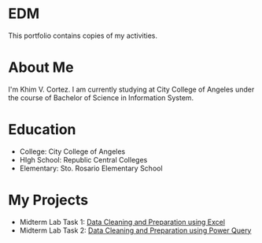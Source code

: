 # EDM
This portfolio contains copies of my activities.
# About Me
I'm Khim V. Cortez. I am currently studying at City College of Angeles under the course of Bachelor of Science in Information System.
# Education
- College: City College of Angeles
- HIgh School: Republic Central Colleges
- Elementary: Sto. Rosario Elementary School
# My Projects
- Midterm Lab Task 1: [Data Cleaning and Preparation using Excel](Midterm%20Lab%20Task%201/ReadMe.md)
- Midterm Lab Task 2: [Data Cleaning and Preparation using Power Query](Midterm%20Task%202)
